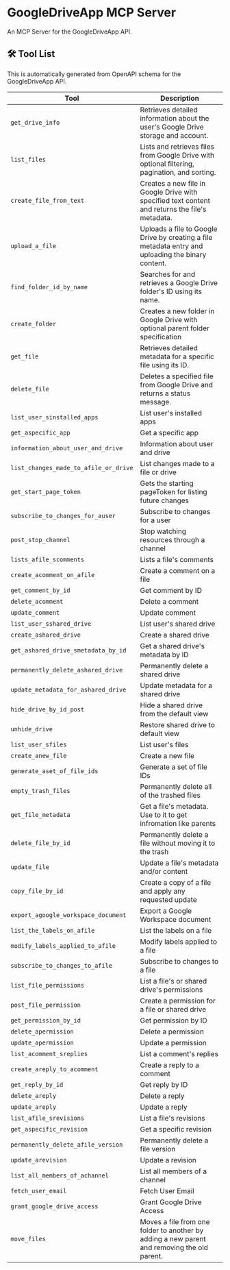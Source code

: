 # GoogleDriveApp MCP Server

An MCP Server for the GoogleDriveApp API.

## 🛠️ Tool List

This is automatically generated from OpenAPI schema for the GoogleDriveApp API.


| Tool | Description |
|------|-------------|
| `get_drive_info` | Retrieves detailed information about the user's Google Drive storage and account. |
| `list_files` | Lists and retrieves files from Google Drive with optional filtering, pagination, and sorting. |
| `create_file_from_text` | Creates a new file in Google Drive with specified text content and returns the file's metadata. |
| `upload_a_file` | Uploads a file to Google Drive by creating a file metadata entry and uploading the binary content. |
| `find_folder_id_by_name` | Searches for and retrieves a Google Drive folder's ID using its name. |
| `create_folder` | Creates a new folder in Google Drive with optional parent folder specification |
| `get_file` | Retrieves detailed metadata for a specific file using its ID. |
| `delete_file` | Deletes a specified file from Google Drive and returns a status message. |
| `list_user_sinstalled_apps` | List user's installed apps |
| `get_aspecific_app` | Get a specific app |
| `information_about_user_and_drive` | Information about user and drive |
| `list_changes_made_to_afile_or_drive` | List changes made to a file or drive |
| `get_start_page_token` | Gets the starting pageToken for listing future changes |
| `subscribe_to_changes_for_auser` | Subscribe to changes for a user |
| `post_stop_channel` | Stop watching resources through a channel |
| `lists_afile_scomments` | Lists a file's comments |
| `create_acomment_on_afile` | Create a comment on a file |
| `get_comment_by_id` | Get comment by ID |
| `delete_acomment` | Delete a comment |
| `update_comment` | Update comment |
| `list_user_sshared_drive` | List user's shared drive |
| `create_ashared_drive` | Create a shared drive |
| `get_ashared_drive_smetadata_by_id` | Get a shared drive's metadata by ID |
| `permanently_delete_ashared_drive` | Permanently delete a shared drive |
| `update_metadata_for_ashared_drive` | Update metadata for a shared drive |
| `hide_drive_by_id_post` | Hide a shared drive from the default view |
| `unhide_drive` | Restore shared drive to default view |
| `list_user_sfiles` | List user's files |
| `create_anew_file` | Create a new file |
| `generate_aset_of_file_ids` | Generate a set of file IDs |
| `empty_trash_files` | Permanently delete all of the trashed files |
| `get_file_metadata` | Get a file's metadata. Use to it to get infromation like parents |
| `delete_file_by_id` | Permanently delete a file without moving it to the trash |
| `update_file` | Update a file's metadata and/or content |
| `copy_file_by_id` | Create a copy of a file and apply any requested update |
| `export_agoogle_workspace_document` | Export a Google Workspace document |
| `list_the_labels_on_afile` | List the labels on a file |
| `modify_labels_applied_to_afile` | Modify labels applied to a file |
| `subscribe_to_changes_to_afile` | Subscribe to changes to a file |
| `list_file_permissions` | List a file's or shared drive's permissions |
| `post_file_permission` | Create a permission for a file or shared drive |
| `get_permission_by_id` | Get permission by ID |
| `delete_apermission` | Delete a permission |
| `update_apermission` | Update a permission |
| `list_acomment_sreplies` | List a comment's replies |
| `create_areply_to_acomment` | Create a reply to a comment |
| `get_reply_by_id` | Get reply by ID |
| `delete_areply` | Delete a reply |
| `update_areply` | Update a reply |
| `list_afile_srevisions` | List a file's revisions |
| `get_aspecific_revision` | Get a specific revision |
| `permanently_delete_afile_version` | Permanently delete a file version |
| `update_arevision` | Update a revision |
| `list_all_members_of_achannel` | List all members of a channel |
| `fetch_user_email` | Fetch User Email |
| `grant_google_drive_access` | Grant Google Drive Access |
| `move_files` | Moves a file from one folder to another by adding a new parent and removing the old parent. |
